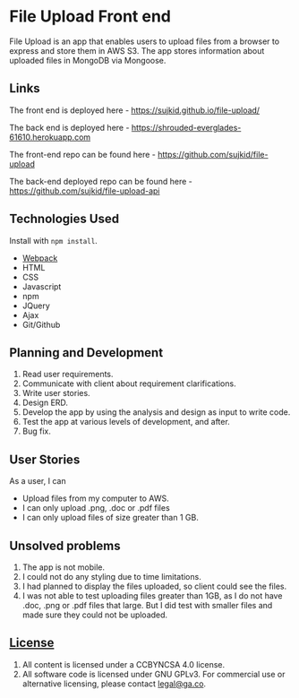 
# File Upload Front end
File Upload is an app that enables users to upload files from a browser
to express and store them in AWS S3. The app stores information about uploaded
files in MongoDB via Mongoose.


## Links

The front end is deployed here -
https://sujkid.github.io/file-upload/

The back end is deployed here -
https://shrouded-everglades-61610.herokuapp.com

The front-end repo can be found here -
https://github.com/sujkid/file-upload

The back-end deployed repo can be found here -
https://github.com/sujkid/file-upload-api

## Technologies Used

Install with `npm install`.

-   [Webpack](https://webpack.github.io)
-   HTML
-   CSS
-   Javascript
-   npm
-   JQuery
-   Ajax
-   Git/Github


## Planning and Development

1.  Read user requirements.
2.  Communicate with client about requirement clarifications.
3.  Write user stories.
4.  Design ERD.
5.  Develop the app by using the analysis and design as input to write code.
6.  Test the app at various levels of development, and after.
7.  Bug fix.

## User Stories

As a user, I can
-  Upload files from my computer to AWS.
-  I can only upload .png, .doc or .pdf files
-  I can only upload files of size greater than 1 GB.

## Unsolved problems

1. The app is  not mobile.
2. I could not do any styling due to time limitations.
3. I had planned to display the files uploaded, so client could see the files.
4. I was not able to test uploading files greater than 1GB, as I do not have
   .doc, .png or .pdf files that large. But I did test with smaller files
   and made sure they could not be uploaded.


## [License](LICENSE)

1.  All content is licensed under a CC­BY­NC­SA 4.0 license.
1.  All software code is licensed under GNU GPLv3. For commercial use or
    alternative licensing, please contact legal@ga.co.
